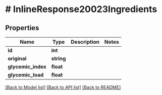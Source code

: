 # # InlineResponse20023Ingredients

## Properties

Name | Type | Description | Notes
------------ | ------------- | ------------- | -------------
**id** | **int** |  | 
**original** | **string** |  | 
**glycemic_index** | **float** |  | 
**glycemic_load** | **float** |  | 

[[Back to Model list]](../../README.md#documentation-for-models) [[Back to API list]](../../README.md#documentation-for-api-endpoints) [[Back to README]](../../README.md)


